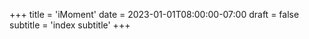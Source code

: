 +++
title = 'iMoment'
date = 2023-01-01T08:00:00-07:00
draft = false
subtitle = 'index subtitle'
+++



